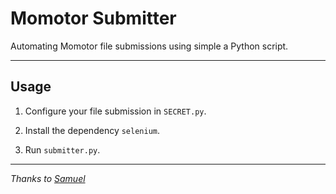 # Momotor Submitter

Automating Momotor file submissions using simple a Python script.

---

## Usage

1. Configure your file submission in `SECRET.py`.

2. Install the dependency `selenium`.

3. Run `submitter.py`.

---

*Thanks to [Samuel](https://github.com/justsamuel "Github Account")*
